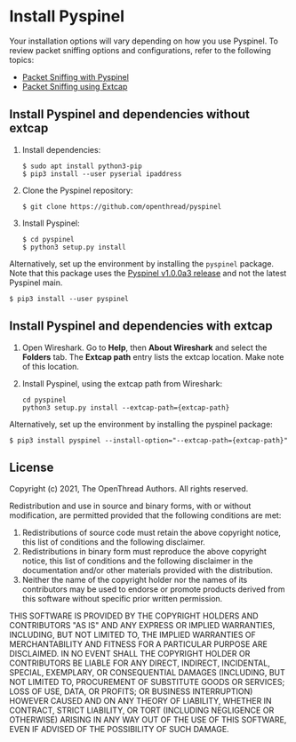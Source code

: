 # Install Pyspinel

Your installation options will vary depending on how you use Pyspinel. To review
packet sniffing options and configurations, refer to the following topics:

*   [Packet Sniffing with Pyspinel](sniffer.md)
*   [Packet Sniffing using Extcap](sniffer-extcap.md)

## Install Pyspinel and dependencies without extcap

1.  Install dependencies:

        $ sudo apt install python3-pip
        $ pip3 install --user pyserial ipaddress

1.  Clone the Pyspinel repository:

        $ git clone https://github.com/openthread/pyspinel

1.  Install Pyspinel:

        $ cd pyspinel
        $ python3 setup.py install

Alternatively, set up the environment by installing the `pyspinel` package. Note
that this package uses the [Pyspinel v1.0.0a3 release](https://github.com/openthread/pyspinel/releases/tag/v1.0.0a3) and not
the latest Pyspinel main.

```
$ pip3 install --user pyspinel
```

## Install Pyspinel and dependencies with extcap

1.  Open Wireshark. Go to **Help**, then **About Wireshark** and select the
    **Folders** tab. The **Extcap path** entry lists the extcap location. Make
    note of this location.
1.  Install Pyspinel, using the extcap path from Wireshark:

        cd pyspinel
        python3 setup.py install --extcap-path={extcap-path}

Alternatively, set up the environment by installing the pyspinel package:

```
$ pip3 install pyspinel --install-option="--extcap-path={extcap-path}"
```

## License

Copyright (c) 2021, The OpenThread Authors.
All rights reserved.

Redistribution and use in source and binary forms, with or without
modification, are permitted provided that the following conditions are met:
1. Redistributions of source code must retain the above copyright
   notice, this list of conditions and the following disclaimer.
2. Redistributions in binary form must reproduce the above copyright
   notice, this list of conditions and the following disclaimer in the
   documentation and/or other materials provided with the distribution.
3. Neither the name of the copyright holder nor the
   names of its contributors may be used to endorse or promote products
   derived from this software without specific prior written permission.

THIS SOFTWARE IS PROVIDED BY THE COPYRIGHT HOLDERS AND CONTRIBUTORS "AS IS"
AND ANY EXPRESS OR IMPLIED WARRANTIES, INCLUDING, BUT NOT LIMITED TO, THE
IMPLIED WARRANTIES OF MERCHANTABILITY AND FITNESS FOR A PARTICULAR PURPOSE
ARE DISCLAIMED. IN NO EVENT SHALL THE COPYRIGHT HOLDER OR CONTRIBUTORS BE
LIABLE FOR ANY DIRECT, INDIRECT, INCIDENTAL, SPECIAL, EXEMPLARY, OR
CONSEQUENTIAL DAMAGES (INCLUDING, BUT NOT LIMITED TO, PROCUREMENT OF
SUBSTITUTE GOODS OR SERVICES; LOSS OF USE, DATA, OR PROFITS; OR BUSINESS
INTERRUPTION) HOWEVER CAUSED AND ON ANY THEORY OF LIABILITY, WHETHER IN
CONTRACT, STRICT LIABILITY, OR TORT (INCLUDING NEGLIGENCE OR OTHERWISE)
ARISING IN ANY WAY OUT OF THE USE OF THIS SOFTWARE, EVEN IF ADVISED OF THE
POSSIBILITY OF SUCH DAMAGE.
